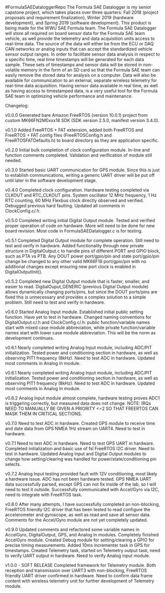 #FormulaSAEDataloggerRepo
The Formula SAE Datalogger is my senior capstone project, which takes places over three quarters: Fall 2018 (project proposals and requirement finalization), Winter 2019 (hardware development), and Spring 2019 (software development). This product is being made for the WWU SAE Formula team. The Formula SAE Datalogger will store all required on board sensor data for the Formula SAE team vehicle, as well provide the telemetry and data acquisition units access to real-time data. The source of the data will either be from the ECU or DAQ CAN networks or analog inputs that can accept the standardized vehicle sensor output ranges. In order to facilitate sensor data analysis in respect to a specific time, real time timestamps will be generated for each data sample. These sets of timestamps and sensor data will be stored in non-volatile memory in the form of an SD card so that the Formula SAE team can easily remove the stored data for analysis on a computer. Data will also be available for communication to an external, separate wireless telemetry for real-time data acquisition. Having sensor data available in real time, as well as having access to timestamped data, is a very useful tool for the Formula SAE team in optimizing vehicle performance and maintenance.

Changelog:

v0.0.0
Generated bare Amazon FreeRTOS (version 10.0.1) project from custom MK66FN2M0xxx18 SDK (SDK version 2.5.0, manifest version 3.4.0).

v0.1.0
Added FreeRTOS + FAT extension, added both FreeRTOS and FreeRTOS + FAT config files (FreeRTOSConfig.h and FreeRTOSFATDefaults.h) to board directory as they are application specific.

v0.2.0
Initial bulk completion of clock configuration module. In-line and function comments completed. Validation and verification of module still needed. 

v0.3.0
Started basic UART communication for GPS module. Since this is just to establish communications, writing a generic UART driver will be put off until later in the software development stage.

v0.4.0
Completed clock configuration. Hardware testing completed via CLKOUT and RTC_CLKOUT pins. System oscillator 12 MHz frequency, 1 Hz RTC counting, 60 MHz Flexbus clock directly observed and verified. Debugged previous hard faulting. Updated all comments in ClockConfig.c/.h.

v0.5.0
Completed writing initial Digital Output module. Tested and verified proper operation of code on hardware. More will need to be done for new board revision. Most code in FormulaSAEDatalogger.c is for testing.

v0.5.1
Completed Digital Output module for complete operation. Still need to test and verify in hardware. Added functionality through new private structure in DigitalOutput.c to handle pins of different PORT and GPIO block, such as PTA vs PTB. Any DOUT power port/gpio/pin and state port/gpio/pin change be changed to any other valid MK66F18 port/gpio/pin with no additional changes except ensuring new port clock is enabled in DigitalOutputInit().

v0.5.2
Completed new Digital Output module that is faster, smaller, and easier to read. DigitalOuput_GENERIC (previous Digital Output module) allows dynamically changing ports/pins, but since the DOUT ports/pins are fixed this is unnecessary and provides a complex solution to a simple problem. Still need to test and verify in hardware.

v0.6.0
Started Analog Input module. Established initial public setting function. Have yet to test in hardware. Changed naming conventions for DigitalOutput.c/.h and ClockConfig.c/.h: public function/variable names start with mixed case module abbreviation, while private function/variable names start with lower case module abbreviation. This will be the norm as development continues.

v0.6.1
Nearly completed writing Analog Input module, including ADC/PIT initialization. Tested power and conditioning section in hardware, as well as observing PIT1 frequency (8kHz). Need to test ADC in hardware. Updated most comments in Analog In module. 

v0.6.1
Nearly completed writing Analog Input module, including ADC/PIT initialization. Tested power and conditioning section in hardware, as well as observing PIT1 frequency (8kHz). Need to test ADC in hardware. Updated most comments in Analog In module.

v0.6.2
Analog Input module almost complete, hardware testing proves ADC1 is triggering correctly, but measured data does not change. NOTE: IRQs NEED TO MANUALLY BE GIVEN A PRIORITY <=2 SO THAT FREERTOS CAN MASK THEM IN CRITICAL SECTIONS.

v0.7.0
Need to test ADC in hardware. Created GPS module to receive time and date data from GPS NMEA 1Hz stream on UART4. Need to test in hardware.

v0.7.1
Need to test ADC in hardware. Need to test GPS UART in hardware. Completed initialization and basic use of fsl FreeRTOS I2C driver. Need to test in hardware. Updated Analog Input and Digital Output modules to change how setting/clearing was handled for power/state/conditioning pin selects.

v0.7.2
Analog Input testing provided fault with 12V conditioning, most likely a hardware issue. ADC has not been hardware tested. GPS NMEA UART data successfully parsed, except GPS can not fix inside of the lab, so I will need to test it outside. Successfully communicated with Accel/Gyro via I2C, need to integrate with FreeRTOS task.

v0.8.0
After many attempts, I have successfully completed an non-blocking, FreeRTOS friendly I2C driver that has been tested to read configure the accelerometer and gyroscope, as well as read and save all sensor data. Comments for the Accel/Gyro module are not yet completely updated.

v0.9.0
Updated comments and refactored some variable names in AccelGyro, DigitalOutput, GPS, and Analog In modules. Completely finished AccelGyro module. Created Debug module for setting/clearing a GPIO for precise timing measurements. Added 10ms incrementer task in GPS for timestamps. Created Telemetry task, started on Telemetry output task, need to verify UART output in hardware. Need to verify Analog input module.  

v1.0.0 - SOFT RELEASE 
Completed framework for Telemetry module. Both reception and transmission over UART3 with non-blocking, FreeRTOS friendly UART driver confirmed in hardware. Need to confirm data frame content with wireless telemetry unit for further development of Telemetry module.  